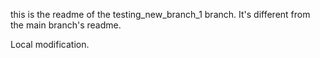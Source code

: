 this is the readme of the testing_new_branch_1 branch.  It's different from the main branch's readme.

Local modification.
